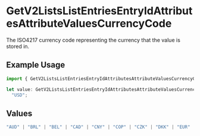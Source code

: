 # GetV2ListsListEntriesEntryIdAttributesAttributeValuesCurrencyCode

The ISO4217 currency code representing the currency that the value is stored in.

## Example Usage

```typescript
import { GetV2ListsListEntriesEntryIdAttributesAttributeValuesCurrencyCode } from "attio-js/models/operations/getv2listslistentriesentryidattributesattributevalues.js";

let value: GetV2ListsListEntriesEntryIdAttributesAttributeValuesCurrencyCode =
  "USD";
```

## Values

```typescript
"AUD" | "BRL" | "BEL" | "CAD" | "CNY" | "COP" | "CZK" | "DKK" | "EUR" | "HKD" | "ISK" | "INR" | "ILS" | "JPY" | "KRW" | "MYR" | "MXN" | "NTD" | "NZD" | "NGN" | "NOK" | "XPF" | "PEN" | "PHP" | "PLN" | "GBP" | "SAR" | "SGD" | "ZAR" | "SEK" | "CHF" | "AED" | "USD"
```